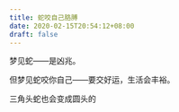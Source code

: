 ```yaml
---
title: 蛇咬自己胳膊
date: 2020-02-15T20:54:12+08:00
draft: false
---
```


梦见蛇——是凶兆。

但梦见蛇咬你自己——要交好运，生活会丰裕。

三角头蛇也会变成圆头的